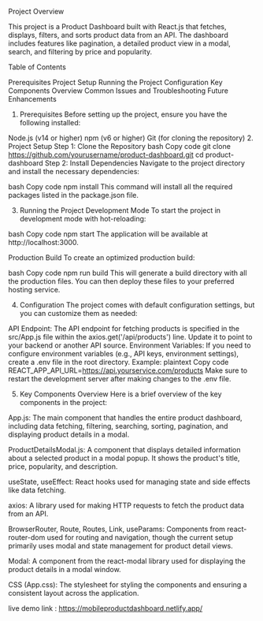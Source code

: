 Project Overview

This project is a Product Dashboard built with React.js that fetches, displays, filters, and sorts product data from an API. The dashboard includes features like pagination, a detailed product view in a modal, search, and filtering by price and popularity.

Table of Contents

Prerequisites
Project Setup
Running the Project
Configuration
Key Components Overview
Common Issues and Troubleshooting
Future Enhancements

1. Prerequisites
   Before setting up the project, ensure you have the following installed:

Node.js (v14 or higher)
npm (v6 or higher)
Git (for cloning the repository) 2. Project Setup
Step 1: Clone the Repository
bash
Copy code
git clone https://github.com/yourusername/product-dashboard.git
cd product-dashboard
Step 2: Install Dependencies
Navigate to the project directory and install the necessary dependencies:

bash
Copy code
npm install
This command will install all the required packages listed in the package.json file.

3. Running the Project
   Development Mode
   To start the project in development mode with hot-reloading:

bash
Copy code
npm start
The application will be available at http://localhost:3000.

Production Build
To create an optimized production build:

bash
Copy code
npm run build
This will generate a build directory with all the production files. You can then deploy these files to your preferred hosting service.

4. Configuration
   The project comes with default configuration settings, but you can customize them as needed:

API Endpoint: The API endpoint for fetching products is specified in the src/App.js file within the axios.get('/api/products') line. Update it to point to your backend or another API source.
Environment Variables: If you need to configure environment variables (e.g., API keys, environment settings), create a .env file in the root directory. Example:
plaintext
Copy code
REACT_APP_API_URL=https://api.yourservice.com/products
Make sure to restart the development server after making changes to the .env file.

5. Key Components Overview
   Here is a brief overview of the key components in the project:

App.js: The main component that handles the entire product dashboard, including data fetching, filtering, searching, sorting, pagination, and displaying product details in a modal.

ProductDetailsModal.js: A component that displays detailed information about a selected product in a modal popup. It shows the product's title, price, popularity, and description.

useState, useEffect: React hooks used for managing state and side effects like data fetching.

axios: A library used for making HTTP requests to fetch the product data from an API.

BrowserRouter, Route, Routes, Link, useParams: Components from react-router-dom used for routing and navigation, though the current setup primarily uses modal and state management for product detail views.

Modal: A component from the react-modal library used for displaying the product details in a modal window.

CSS (App.css): The stylesheet for styling the components and ensuring a consistent layout across the application.



live demo link :  https://mobileproductdashboard.netlify.app/